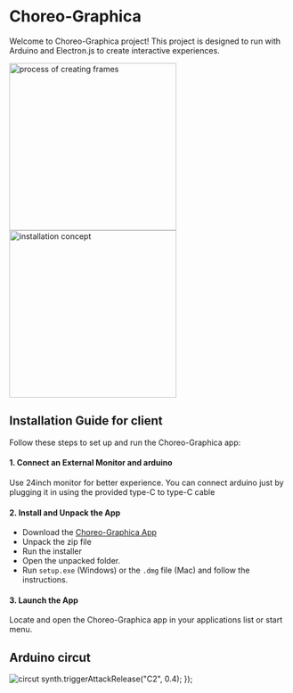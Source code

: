 # Choreo-Graphica

Welcome to Choreo-Graphica project! This project is designed to run with Arduino and Electron.js to create interactive experiences.

<img src="https://github.com/AnastasiiaPavliuk/Scapino-ballet-project/assets/133123399/4cd21474-9822-47e2-8778-a6904f0a6b39" alt="process of creating frames " height="300"/>
<img src="https://github.com/AnastasiiaPavliuk/Scapino-ballet-project/assets/133123399/a72b0527-97e5-4af0-909f-86c039cf439e" alt="installation concept" height="300"/>

## Installation Guide for client

Follow these steps to set up and run the Choreo-Graphica app:

#### 1. Connect an External Monitor and arduino
Use 24inch monitor for better experience. You can connect arduino just by plugging it in using the provided type-C to type-C cable

#### 2. Install and Unpack the App
- Download the [Choreo-Graphica App](https://drive.google.com/file/d/1CU4qKygEx9H0LNfzkony0--B2gCZkS1v/view?usp=sharing)
- Unpack the zip file
- Run the installer
- Open the unpacked folder.
- Run `setup.exe` (Windows) or the `.dmg` file (Mac) and follow the instructions.

#### 3. Launch the App 
Locate and open the Choreo-Graphica app in your applications list or start menu.



## Arduino circut 

![circut](https://github.com/AnastasiiaPavliuk/Rotrijk/assets/133123399/439029f5-72bb-4e01-b614-1be43ad94db5)
  synth.triggerAttackRelease("C2", 0.4);
});

```
